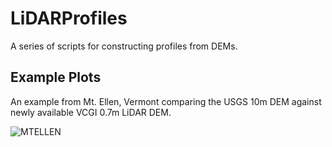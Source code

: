 # LiDARProfiles
A series of scripts for constructing profiles from DEMs.

## Example Plots

An example from Mt. Ellen, Vermont comparing the USGS 10m DEM against newly available VCGI 0.7m LiDAR DEM.

![MTELLEN](../master/MtEllen_10m_LiDAR.jpg)
